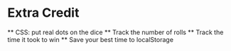 # Extra Credit

** CSS: put real dots on the dice
** Track the number of rolls
** Track the time it took to win
** Save your best time to localStorage
